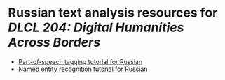 # Russian text analysis resources for *DLCL 204: Digital Humanities Across Borders*

* [Part-of-speech tagging tutorial for Russian](pos_russian.md)
* [Named entity recognition tutorial for Russian](ner_russian.md)